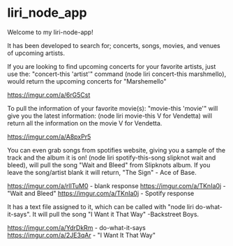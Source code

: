 # liri_node_app

Welcome to my liri-node-app!

It has been developed to search for; concerts, songs, movies, and venues of upcoming artists.

If you are looking to find upcoming concerts for your favorite artists, just use the: "concert-this 'artist'" command
 (node liri concert-this marshmello), would return the upcoming concerts for "Marshemello"

 https://imgur.com/a/6rG5Cst


 To pull the information of your favorite movie(s): "movie-this 'movie'" will give you the latest information:
 (node liri movie-this V for Vendetta) will return all the information on the movie V for Vendetta.

 https://imgur.com/a/A8pxPr5


 You can even grab songs from spotifies website, giving you a sample of the track and the album it is on!
 (node liri spotify-this-song slipknot wait and bleed), will pull the song "Wait and Bleed" from Slipknots album.
 If you leave the song/artist blank it will return, "The Sign" - Ace of Base.

 https://imgur.com/a/rlITuM0 - blank response
 https://imgur.com/a/TKnIa0j - "Wait and Bleed"
 https://imgur.com/a/TKnIa0j - Spotify response


 It has a text file assigned to it, which can be called with "node liri do-what-it-says".  It will pull the song "I Want it That Way" 
 -Backstreet Boys.

https://imgur.com/a/YdrDkRm - do-what-it-says
https://imgur.com/a/2JE3qAr - "I Want It That Way"